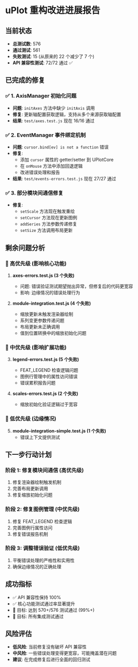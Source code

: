 # uPlot 重构改进进展报告

## 当前状态
- **总测试数**: 576
- **通过测试**: 561 
- **失败测试**: 15 (从原来的 22 个减少了 7 个)
- **API 兼容性测试**: 72/72 通过 ✅

## 已完成的修复

### ✅ 1. AxisManager 初始化问题
- **问题**: `initAxes` 方法中缺少 `initAxis` 调用
- **修复**: 更新轴配置获取逻辑，支持从多个来源获取轴配置
- **结果**: `test/axes.test.js` 现在 16/16 通过

### ✅ 2. EventManager 事件绑定机制
- **问题**: `cursor.bind[ev] is not a function` 错误
- **修复**: 
  - 添加 `cursor` 属性的 getter/setter 到 UPlotCore
  - 在 `onMouse` 方法中添加回退逻辑
  - 改进错误处理和报告
- **结果**: `test/events-errors.test.js` 现在 27/27 通过

### ✅ 3. 部分模块间通信修复
- **修复**: 
  - `setScale` 方法现在触发重绘
  - `setCursor` 方法现在更新图例
  - `addSeries` 方法参数传递修复
  - `setSize` 方法调用布局更新

## 剩余问题分析

### 🔧 高优先级 (影响核心功能)

1. **axes-errors.test.js (3 个失败)**
   - 问题: 错误验证测试期望抛出异常，但修复后的代码更宽容
   - 影响: 边缘情况的错误处理行为

2. **module-integration.test.js (4 个失败)**
   - 缩放更新未触发渲染器绘制
   - 系列变更参数传递问题
   - 布局更新未正确调用
   - 值到位置转换中的缩放初始化问题

### 🔧 中优先级 (影响扩展功能)

3. **legend-errors.test.js (5 个失败)**
   - FEAT_LEGEND 检查逻辑问题
   - 图例行管理中的属性访问错误
   - 错误累积报告问题

4. **scales-errors.test.js (2 个失败)**
   - 缩放初始化验证逻辑过于宽容

### 🔧 低优先级 (边缘情况)

5. **module-integration-simple.test.js (1 个失败)**
   - 错误上下文提供测试

## 下一步行动计划

### 阶段 1: 修复模块间通信 (高优先级)
1. 修复渲染器绘制触发机制
2. 完善布局更新调用
3. 修复缩放初始化问题

### 阶段 2: 修复图例管理 (中优先级)
1. 修复 FEAT_LEGEND 检查逻辑
2. 完善图例行属性访问
3. 修复错误报告机制

### 阶段 3: 调整错误验证 (低优先级)
1. 平衡错误处理的严格性和实用性
2. 确保边缘情况的正确处理

## 成功指标
- ✅ API 兼容性保持 100%
- ✅ 核心功能测试通过率显著提升
- 🔧 目标: 达到 570+/576 测试通过 (99%+)
- 🔧 目标: 所有集成测试通过

## 风险评估
- **低风险**: 当前修复没有破坏 API 兼容性
- **中风险**: 一些错误处理变得更宽容，可能掩盖潜在问题
- **建议**: 在完成修复后进行全面的回归测试